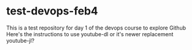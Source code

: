 # test-devops-feb4
This is a test repository for day 1 of the devops course to explore Github
Here's the instructions to use youtube-dl or it's newer replacement youtube-jl?
